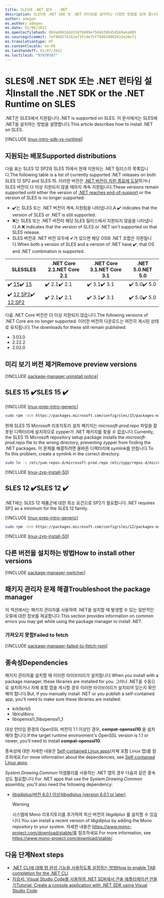 ```yaml
---
title: SLES에 .NET 설치 - .NET
description: SLES에 .NET SDK 및 .NET 런타임을 설치하는 다양한 방법을 보여 줍니다.
author: adegeo
ms.author: adegeo
ms.date: 01/06/2021
ms.openlocfilehash: 80da69616dd1507b809ef56d439645d569a6a805
ms.sourcegitcommit: 7ef96827b161ef3fcde75f79d839885632e26ef1
ms.translationtype: HT
ms.contentlocale: ko-KR
ms.lasthandoff: 01/07/2021
ms.locfileid: "97970787"
---
```

# <a name="install-the-net-sdk-or-the-net-runtime-on-sles"></a><span data-ttu-id="13846-103">SLES에 .NET SDK 또는 .NET 런타임 설치</span><span class="sxs-lookup"><span data-stu-id="13846-103">Install the .NET SDK or the .NET Runtime on SLES</span></span>

<span data-ttu-id="13846-104">.NET은 SLES에서 지원됩니다.</span><span class="sxs-lookup"><span data-stu-id="13846-104">.NET is supported on SLES.</span></span> <span data-ttu-id="13846-105">이 문서에서는 SLES에 .NET을 설치하는 방법을 설명합니다.</span><span class="sxs-lookup"><span data-stu-id="13846-105">This article describes how to install .NET on SLES.</span></span>

[!INCLUDE [linux-intro-sdk-vs-runtime](includes/linux-intro-sdk-vs-runtime.md)]

## <a name="supported-distributions"></a><span data-ttu-id="13846-106">지원되는 배포</span><span class="sxs-lookup"><span data-stu-id="13846-106">Supported distributions</span></span>

<span data-ttu-id="13846-107">다음 표는 SLES 12 SP2와 SLES 15에서 현재 지원되는 .NET 릴리스의 목록입니다.</span><span class="sxs-lookup"><span data-stu-id="13846-107">The following table is a list of currently supported .NET releases on both SLES 12 SP2 and SLES 15.</span></span> <span data-ttu-id="13846-108">이러한 버전은 [.NET 버전이 지원 종료에 도달](https://dotnet.microsoft.com/platform/support/policy/dotnet-core)하거나 SLES 버전이 더 이상 지원되지 않을 때까지 계속 지원됩니다.</span><span class="sxs-lookup"><span data-stu-id="13846-108">These versions remain supported until either the version of [.NET reaches end-of-support](https://dotnet.microsoft.com/platform/support/policy/dotnet-core) or the version of SLES is no longer supported.</span></span>

- <span data-ttu-id="13846-109">✔️는 SLES 또는 .NET 버전이 계속 지원됨을 나타냅니다.</span><span class="sxs-lookup"><span data-stu-id="13846-109">A ✔️ indicates that the version of SLES or .NET is still supported.</span></span>
- <span data-ttu-id="13846-110">❌는 SLES 또는 .NET 버전이 해당 SLES 릴리스에서 지원되지 않음을 나타냅니다.</span><span class="sxs-lookup"><span data-stu-id="13846-110">A ❌ indicates that the version of SLES or .NET isn't supported on that SLES release.</span></span>
- <span data-ttu-id="13846-111">SLES 버전과 .NET 버전 모두에 ✔가 있으면 해당 OS와 .NET 조합은 지원됩니다.</span><span class="sxs-lookup"><span data-stu-id="13846-111">When both a version of SLES and a version of .NET have ✔️, that OS and .NET combination is supported.</span></span>

| <span data-ttu-id="13846-112">SLES</span><span class="sxs-lookup"><span data-stu-id="13846-112">SLES</span></span>                   | <span data-ttu-id="13846-113">.NET Core 2.1</span><span class="sxs-lookup"><span data-stu-id="13846-113">.NET Core 2.1</span></span> | <span data-ttu-id="13846-114">.NET Core 3.1</span><span class="sxs-lookup"><span data-stu-id="13846-114">.NET Core 3.1</span></span> | <span data-ttu-id="13846-115">.NET 5.0</span><span class="sxs-lookup"><span data-stu-id="13846-115">.NET 5.0</span></span> |
|------------------------|---------------|---------------|----------------|
| <span data-ttu-id="13846-116">✔️ [15](#sles-15-)</span><span class="sxs-lookup"><span data-stu-id="13846-116">✔️ [15](#sles-15-)</span></span>     | <span data-ttu-id="13846-117">✔️ 2.1</span><span class="sxs-lookup"><span data-stu-id="13846-117">✔️ 2.1</span></span>        | <span data-ttu-id="13846-118">✔️ 3.1</span><span class="sxs-lookup"><span data-stu-id="13846-118">✔️ 3.1</span></span>        | <span data-ttu-id="13846-119">✔️ 5.0</span><span class="sxs-lookup"><span data-stu-id="13846-119">✔️ 5.0</span></span> |
| <span data-ttu-id="13846-120">✔️ [12 SP2](#sles-12-)</span><span class="sxs-lookup"><span data-stu-id="13846-120">✔️ [12 SP2](#sles-12-)</span></span> | <span data-ttu-id="13846-121">✔️ 2.1</span><span class="sxs-lookup"><span data-stu-id="13846-121">✔️ 2.1</span></span>        | <span data-ttu-id="13846-122">✔️ 3.1</span><span class="sxs-lookup"><span data-stu-id="13846-122">✔️ 3.1</span></span>        | <span data-ttu-id="13846-123">✔️ 5.0</span><span class="sxs-lookup"><span data-stu-id="13846-123">✔️ 5.0</span></span> |

<span data-ttu-id="13846-124">다음 .NET Core 버전은 더 이상 지원되지 않습니다.</span><span class="sxs-lookup"><span data-stu-id="13846-124">The following versions of .NET Core are no longer supported.</span></span> <span data-ttu-id="13846-125">이러한 버전의 다운로드는 여전히 게시된 상태로 유지됩니다.</span><span class="sxs-lookup"><span data-stu-id="13846-125">The downloads for these still remain published:</span></span>

- <span data-ttu-id="13846-126">3.0</span><span class="sxs-lookup"><span data-stu-id="13846-126">3.0</span></span>
- <span data-ttu-id="13846-127">2.2</span><span class="sxs-lookup"><span data-stu-id="13846-127">2.2</span></span>
- <span data-ttu-id="13846-128">2.0</span><span class="sxs-lookup"><span data-stu-id="13846-128">2.0</span></span>

## <a name="remove-preview-versions"></a><span data-ttu-id="13846-129">미리 보기 버전 제거</span><span class="sxs-lookup"><span data-stu-id="13846-129">Remove preview versions</span></span>

[!INCLUDE [package-manager uninstall notice](./includes/linux-uninstall-preview-info.md)]

## <a name="sles-15-"></a><span data-ttu-id="13846-130">SLES 15 ✔️</span><span class="sxs-lookup"><span data-stu-id="13846-130">SLES 15 ✔️</span></span>

[!INCLUDE [linux-prep-intro-generic](includes/linux-prep-intro-generic.md)]

```bash
sudo rpm -Uvh https://packages.microsoft.com/config/sles/15/packages-microsoft-prod.rpm
```

<span data-ttu-id="13846-131">현재 SLES 15 Microsoft 리포지토리 설치 패키지는 *microsoft-prod.repo* 파일을 잘못된 디렉터리에 설치하므로 zypper가 .NET 패키지를 찾을 수 없습니다.</span><span class="sxs-lookup"><span data-stu-id="13846-131">Currently, the SLES 15 Microsoft repository setup package installs the *microsoft-prod.repo* file to the wrong directory, preventing zypper from finding the .NET packages.</span></span> <span data-ttu-id="13846-132">이 문제를 해결하려면 올바른 디렉터리에 symlink를 만듭니다.</span><span class="sxs-lookup"><span data-stu-id="13846-132">To fix this problem, create a symlink in the correct directory.</span></span>

```bash
sudo ln -s /etc/yum.repos.d/microsoft-prod.repo /etc/zypp/repos.d/microsoft-prod.repo
```

[!INCLUDE [linux-zyp-install-50](includes/linux-install-50-zyp.md)]

## <a name="sles-12-"></a><span data-ttu-id="13846-133">SLES 12 ✔️</span><span class="sxs-lookup"><span data-stu-id="13846-133">SLES 12 ✔️</span></span>

<span data-ttu-id="13846-134">.NET에는 SLES 12 제품군에 대한 최소 요건으로 SP2가 필요합니다.</span><span class="sxs-lookup"><span data-stu-id="13846-134">.NET requires SP2 as a minimum for the SLES 12 family.</span></span>

[!INCLUDE [linux-prep-intro-generic](includes/linux-prep-intro-generic.md)]

```bash
sudo rpm -Uvh https://packages.microsoft.com/config/sles/12/packages-microsoft-prod.rpm
```

[!INCLUDE [linux-zyp-install-50](includes/linux-install-50-zyp.md)]

## <a name="how-to-install-other-versions"></a><span data-ttu-id="13846-135">다른 버전을 설치하는 방법</span><span class="sxs-lookup"><span data-stu-id="13846-135">How to install other versions</span></span>

[!INCLUDE [package-manager-switcher](./includes/package-manager-heading-hack-pkgname.md)]

## <a name="troubleshoot-the-package-manager"></a><span data-ttu-id="13846-136">패키지 관리자 문제 해결</span><span class="sxs-lookup"><span data-stu-id="13846-136">Troubleshoot the package manager</span></span>

<span data-ttu-id="13846-137">이 섹션에서는 패키지 관리자를 사용하여 .NET을 설치할 때 발생할 수 있는 일반적인 오류에 대한 정보를 제공합니다.</span><span class="sxs-lookup"><span data-stu-id="13846-137">This section provides information on common errors you may get while using the package manager to install .NET.</span></span>

### <a name="failed-to-fetch"></a><span data-ttu-id="13846-138">가져오지 못함</span><span class="sxs-lookup"><span data-stu-id="13846-138">Failed to fetch</span></span>

[!INCLUDE [package-manager-failed-to-fetch-rpm](includes/package-manager-failed-to-fetch-rpm.md)]

## <a name="dependencies"></a><span data-ttu-id="13846-139">종속성</span><span class="sxs-lookup"><span data-stu-id="13846-139">Dependencies</span></span>

<span data-ttu-id="13846-140">패키지 관리자를 설치할 때 이러한 라이브러리가 설치됩니다.</span><span class="sxs-lookup"><span data-stu-id="13846-140">When you install with a package manager, these libraries are installed for you.</span></span> <span data-ttu-id="13846-141">그러나 .NET을 수동으로 설치하거나 자체 포함 앱을 게시할 경우 이러한 라이브러리가 설치되어 있는지 확인해야 합니다.</span><span class="sxs-lookup"><span data-stu-id="13846-141">But, if you manually install .NET or you publish a self-contained app, you'll need to make sure these libraries are installed:</span></span>

- <span data-ttu-id="13846-142">krb5</span><span class="sxs-lookup"><span data-stu-id="13846-142">krb5</span></span>
- <span data-ttu-id="13846-143">libicu</span><span class="sxs-lookup"><span data-stu-id="13846-143">libicu</span></span>
- <span data-ttu-id="13846-144">libopenssl1_1</span><span class="sxs-lookup"><span data-stu-id="13846-144">libopenssl1_1</span></span>

<span data-ttu-id="13846-145">대상 런타임 환경의 OpenSSL 버전이 1.1 이상인 경우, **compat-openssl10** 을 설치해야 합니다.</span><span class="sxs-lookup"><span data-stu-id="13846-145">If the target runtime environment's OpenSSL version is 1.1 or newer, you'll need to install **compat-openssl10**.</span></span>

<span data-ttu-id="13846-146">종속성에 대한 자세한 내용은 [Self-contained Linux apps](https://github.com/dotnet/core/blob/master/Documentation/self-contained-linux-apps.md)(자체 포함 Linux 앱)를 참조하세요.</span><span class="sxs-lookup"><span data-stu-id="13846-146">For more information about the dependencies, see [Self-contained Linux apps](https://github.com/dotnet/core/blob/master/Documentation/self-contained-linux-apps.md).</span></span>

<span data-ttu-id="13846-147">*System.Drawing.Common* 어셈블리를 사용하는 .NET 앱의 경우 다음과 같은 종속성도 필요합니다.</span><span class="sxs-lookup"><span data-stu-id="13846-147">For .NET apps that use the *System.Drawing.Common* assembly, you'll also need the following dependency:</span></span>

- [<span data-ttu-id="13846-148">libgdiplus(버전 6.0.1 이상)</span><span class="sxs-lookup"><span data-stu-id="13846-148">libgdiplus (version 6.0.1 or later)</span></span>](https://www.mono-project.com/docs/gui/libgdiplus/)

  > [!WARNING]
  > <span data-ttu-id="13846-149">시스템에 Mono 리포지토리를 추가하여 최신 버전의 *libgdiplus* 를 설치할 수 있습니다.</span><span class="sxs-lookup"><span data-stu-id="13846-149">You can install a recent version of *libgdiplus* by adding the Mono repository to your system.</span></span> <span data-ttu-id="13846-150">자세한 내용은 <https://www.mono-project.com/download/stable/>를 참조하세요.</span><span class="sxs-lookup"><span data-stu-id="13846-150">For more information, see <https://www.mono-project.com/download/stable/>.</span></span>

## <a name="next-steps"></a><span data-ttu-id="13846-151">다음 단계</span><span class="sxs-lookup"><span data-stu-id="13846-151">Next steps</span></span>

- [<span data-ttu-id="13846-152">.NET CLI에 대해 탭 완성 기능을 사용하도록 설정하는 방법</span><span class="sxs-lookup"><span data-stu-id="13846-152">How to enable TAB completion for the .NET CLI</span></span>](../tools/enable-tab-autocomplete.md)
- [<span data-ttu-id="13846-153">자습서: Visual Studio Code를 사용하여 .NET SDK에서 콘솔 애플리케이션 만들기</span><span class="sxs-lookup"><span data-stu-id="13846-153">Tutorial: Create a console application with .NET SDK using Visual Studio Code</span></span>](../tutorials/with-visual-studio-code.md)
